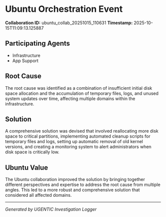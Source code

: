 # Ubuntu Orchestration Event

**Collaboration ID:** ubuntu_collab_20251015_110631
**Timestamp:** 2025-10-15T11:09:13.125887

## Participating Agents

- Infrastructure
- App Support

## Root Cause

The root cause was identified as a combination of insufficient initial disk space allocation and the accumulation of temporary files, logs, and unused system updates over time, affecting multiple domains within the infrastructure.

## Solution

A comprehensive solution was devised that involved reallocating more disk space to critical partitions, implementing automated cleanup scripts for temporary files and logs, setting up automatic removal of old kernel versions, and creating a monitoring system to alert administrators when disk space is critically low.

## Ubuntu Value

The Ubuntu collaboration improved the solution by bringing together different perspectives and expertise to address the root cause from multiple angles. This led to a more robust and comprehensive solution that considered all affected domains.

---
*Generated by UGENTIC Investigation Logger*
